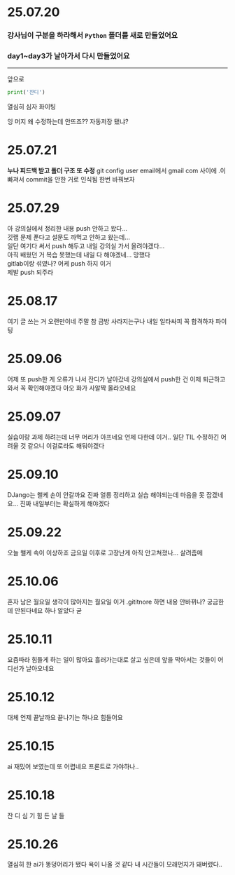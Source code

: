 # 25.07.20
### 강사님이 구분을 하라해서 `Python` 폴더를 새로 만들었어요
### day1~day3가 날아가서 다시 만들었어요
---
앞으로
```python
print('잔디')
```
열심히 심자 화이팅

잉 머지
왜 수정하는데 안뜨죠??
자동저장 됐냐?
# 25.07.21
**누나 피드백 받고 폴더 구조 또 수정**
git config user email에서 gmail com 사이에 .이 빠져서 commit을 안한 거로 인식됨 한번 바꿔보자
# 25.07.29
아 강의실에서 정리한 내용 push 안하고 왔다...  
깃랩 문제 푼다고 설문도 까먹고 안하고 왔는데...  
일단 여기다 써서 push 해두고 내일 강의실 가서 올려야겠다...  
아직 배웠던 거 복습 못했는데 내일 다 해야겠네... 망했다  
gitlab이랑 섞였나? 어케 push 하지 이거  
제발 push 되주라
# 25.08.17
여기 글 쓰는 거 오랜만이네 주말 참 금방 사라지는구나
내일 일타싸피 꼭 합격하자 파이팅 

# 25.09.06
어제 또 push한 게 오류가 나서 잔디가 날아갔네
강의실에서 push한 건 이제 퇴근하고 와서 꼭 확인해야겠다
아오 화가 사알짝 올라오네요

# 25.09.07
실습이랑 과제 하려는데 너무 머리가 아프네요 언제 다한데 이거..
일단 TIL 수정하긴 어려울 것 같으니 이걸로라도 해둬야겠다

# 25.09.10
DJango는 왤케 손이 안갈까요
진짜 얼릉 정리하고 실습 해야되는데
마음을 못 잡겠네요...
진짜 내일부터는 확실하게 해야겠다

# 25.09.22
오늘 왤케 속이 이상하죠
금요일 이후로 고장난게 아직 안고쳐졌나... 살려줍메

# 25.10.06
혼자 남은 월요일
생각이 많아지는 월요일
이거 .gititnore 하면 내용 안바뀌나? 궁금한데
안된다네요 하나 알았다 굳

# 25.10.11
요즘따라 힘들게 하는 일이 많아요
흘러가는대로 살고 싶은데
앞을 막아서는 것들이 어디선가 날아오네요

# 25.10.12
대체 언제 끝날까요
끝나기는 하나요
힘들어요

# 25.10.15
ai 재밌어 보였는데 또 어렵네요
프론트로 가야하나..

# 25.10.18
잔 디 심 기
힘 든 날 들

# 25.10.26
열심히 한 ai가 똥덩어리가 됐다
욕이 나올 것 같다
내 시간들이 모래먼지가 돼버렸다..
